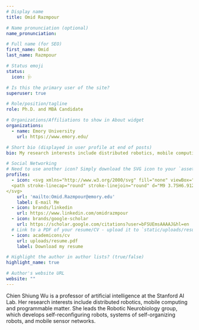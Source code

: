 ```yaml
---
# Display name
title: Omid Razmpour

# Name pronunciation (optional)
name_pronunciation:

# Full name (for SEO)
first_name: Omid
last_name: Razmpour

# Status emoji
status:
  icon: 🩺

# Is this the primary user of the site?
superuser: true

# Role/position/tagline
role: Ph.D. and MBA Candidate

# Organizations/Affiliations to show in About widget
organizations:
  - name: Emory University
    url: https://www.emory.edu/

# Short bio (displayed in user profile at end of posts)
bio: My research interests include distributed robotics, mobile computing and programmable matter.

# Social Networking
# Need to use another icon? Simply download the SVG icon to your `assets/media/icons/` folder.
profiles:
  - icon: <svg xmlns="http://www.w3.org/2000/svg" fill="none" viewBox="0 0 24 24" stroke-width="1.5" stroke="currentColor" class="w-6 h-6">
  <path stroke-linecap="round" stroke-linejoin="round" d="M9 3.75H6.912a2.25 2.25 0 0 0-2.15 1.588L2.35 13.177a2.25 2.25 0 0 0-.1.661V18a2.25 2.25 0 0 0 2.25 2.25h15A2.25 2.25 0 0 0 21.75 18v-4.162c0-.224-.034-.447-.1-.661L19.24 5.338a2.25 2.25 0 0 0-2.15-1.588H15M2.25 13.5h3.86a2.25 2.25 0 0 1 2.012 1.244l.256.512a2.25 2.25 0 0 0 2.013 1.244h3.218a2.25 2.25 0 0 0 2.013-1.244l.256-.512a2.25 2.25 0 0 1 2.013-1.244h3.859M12 3v8.25m0 0-3-3m3 3 3-3" />
</svg>
    url: 'mailto:Omid.Razmpour@emory.edu'
    label: E-mail Me
  - icon: brands/linkedin
    url: https://www.linkedin.com/omidrazmpour
  - icon: brands/google-scholar
    url: https://scholar.google.com/citations?user=bFSUEmsAAAAJ&hl=en
  # Link to a PDF of your resume/CV - upload it to `static/uploads/resume.pdf`
  - icon: academicons/cv
    url: uploads/resume.pdf
    label: Download my resume

# Highlight the author in author lists? (true/false)
highlight_name: true

# Author's website URL
website: ""
---
```


Chien Shiung Wu is a professor of artificial intelligence at the Stanford AI Lab. Her research interests include
distributed robotics, mobile computing and programmable matter. She leads the Robotic Neurobiology group, which develops
self-reconfiguring robots, systems of self-organizing robots, and mobile sensor networks.
